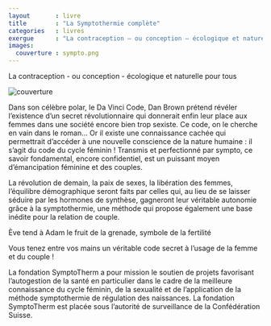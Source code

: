 ```yaml
---
layout       : livre
title        : "La Symptothermie complète"
categories   : livres
exergue      : "La contraception – ou conception – écologique et naturelle pour tous"
images:
  couverture : sympto.png
---
```


La contraception - ou conception - écologique et naturelle pour tous

![couverture](../../images-livres/sympto.png)

Dans son célèbre polar, le Da Vinci Code, Dan Brown prétend révéler l’existence d’un secret révolutionnaire qui donnerait enfin leur place aux femmes dans une société encore bien trop sexiste. Ce code, on le cherche en vain dans le roman... Or il existe une connaissance cachée qui permettrait d’accéder à une nouvelle conscience de la nature humaine : il s’agit du code du cycle féminin ! Transmis et perfectionné par sympto, ce savoir fondamental, encore confidentiel, est un puissant moyen d’émancipation féminine et des couples.

La révolution de demain, la paix de sexes, la libération des femmes, l’équilibre démographique seront faits par celles qui, au lieu de se laisser séduire par les hormones de synthèse, gagneront leur véritable autonomie grâce à la symptothermie, une méthode qui propose également une base inédite pour la relation de couple.

Ève tend à Adam le fruit de la grenade, symbole de la fertilité

Vous tenez entre vos mains un véritable code secret à l’usage de la femme et du couple !

La fondation SymptoTherm a pour mission le soutien de projets favorisant l’autogestion de la santé en particulier dans le cadre de la meilleure connaissance du cycle féminin, de la sexualité et de l’application de la méthode symptothermie de régulation des naissances. La fondation SymptoTherm est placée sous l’autorité de surveillance de la Confédération Suisse.
